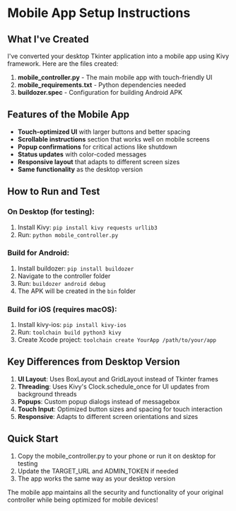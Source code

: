 # Mobile App Setup Instructions

## What I've Created

I've converted your desktop Tkinter application into a mobile app using Kivy framework. Here are the files created:

1. **mobile_controller.py** - The main mobile app with touch-friendly UI
2. **mobile_requirements.txt** - Python dependencies needed
3. **buildozer.spec** - Configuration for building Android APK

## Features of the Mobile App

-   **Touch-optimized UI** with larger buttons and better spacing
-   **Scrollable instructions** section that works well on mobile screens
-   **Popup confirmations** for critical actions like shutdown
-   **Status updates** with color-coded messages
-   **Responsive layout** that adapts to different screen sizes
-   **Same functionality** as the desktop version

## How to Run and Test

### On Desktop (for testing):

1. Install Kivy: `pip install kivy requests urllib3`
2. Run: `python mobile_controller.py`

### Build for Android:

1. Install buildozer: `pip install buildozer`
2. Navigate to the controller folder
3. Run: `buildozer android debug`
4. The APK will be created in the `bin` folder

### Build for iOS (requires macOS):

1. Install kivy-ios: `pip install kivy-ios`
2. Run: `toolchain build python3 kivy`
3. Create Xcode project: `toolchain create YourApp /path/to/your/app`

## Key Differences from Desktop Version

1. **UI Layout**: Uses BoxLayout and GridLayout instead of Tkinter frames
2. **Threading**: Uses Kivy's Clock.schedule_once for UI updates from background threads
3. **Popups**: Custom popup dialogs instead of messagebox
4. **Touch Input**: Optimized button sizes and spacing for touch interaction
5. **Responsive**: Adapts to different screen orientations and sizes

## Quick Start

1. Copy the mobile_controller.py to your phone or run it on desktop for testing
2. Update the TARGET_URL and ADMIN_TOKEN if needed
3. The app works the same way as your desktop version

The mobile app maintains all the security and functionality of your original controller while being optimized for mobile devices!

